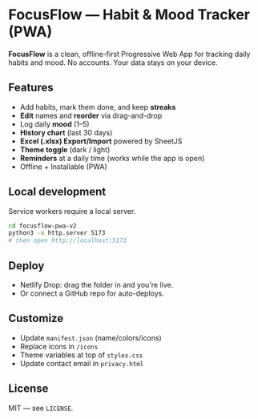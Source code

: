 # FocusFlow — Habit & Mood Tracker (PWA)

**FocusFlow** is a clean, offline-first Progressive Web App for tracking daily habits and mood. No accounts. Your data stays on your device.

## Features
- Add habits, mark them done, and keep **streaks**
- **Edit** names and **reorder** via drag-and-drop
- Log daily **mood** (1–5)
- **History chart** (last 30 days)
- **Excel (.xlsx) Export/Import** powered by SheetJS
- **Theme toggle** (dark / light)
- **Reminders** at a daily time (works while the app is open)
- Offline + Installable (PWA)

## Local development
Service workers require a local server.

```bash
cd focusflow-pwa-v2
python3 -m http.server 5173
# then open http://localhost:5173
```

## Deploy
- Netlify Drop: drag the folder in and you're live.
- Or connect a GitHub repo for auto-deploys.

## Customize
- Update `manifest.json` (name/colors/icons)
- Replace icons in `/icons`
- Theme variables at top of `styles.css`
- Update contact email in `privacy.html`

## License
MIT — see `LICENSE`.
